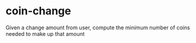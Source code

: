 # coin-change
Given a change amount from user, compute the minimum number of coins needed to make up that amount
